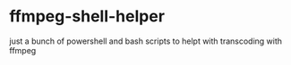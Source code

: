 # ffmpeg-shell-helper
just a bunch of powershell and bash scripts to helpt with transcoding with ffmpeg
